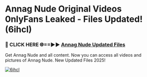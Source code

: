 # Annag Nude Original Videos 0nlyFans Leaked - Files Updated! (6ihcl)

<h3>🔴 CLICK HERE 🌐==►► <a href="https://tinyurl.com/yrmya6cz" rel="nofollow">Annag Nude Updated Files</a></h3>

Get Annag Nude and all content. Now you can access all videos and pictures of Annag Nude. New Updated Files 2025!

[![6ihcl](https://i.imgur.com/FMdXYCs.gif)](https://tinyurl.com/yrmya6cz)
